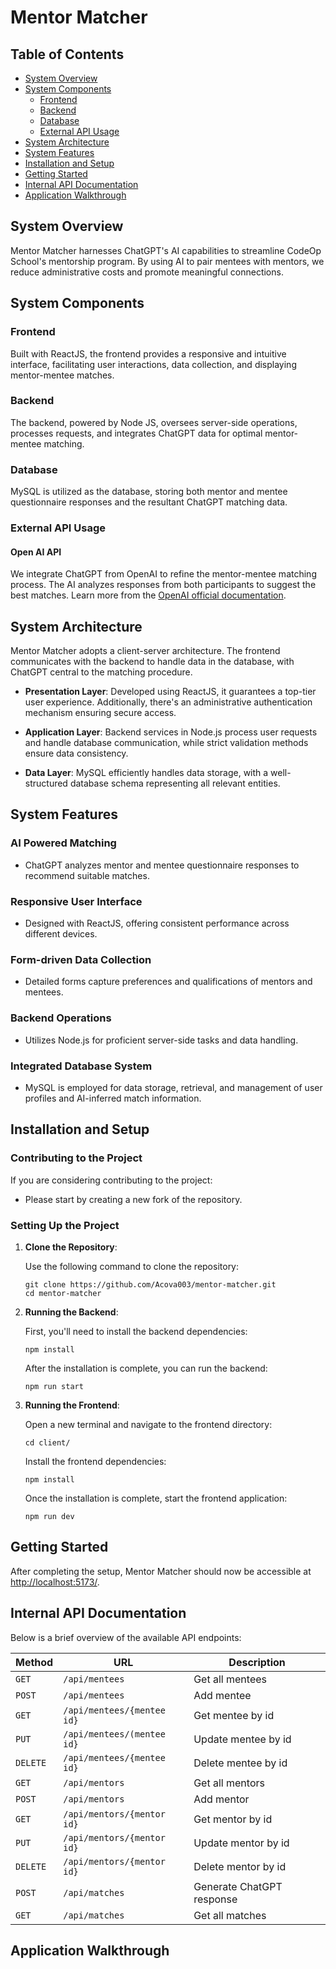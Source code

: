 # Mentor Matcher

## Table of Contents

- [System Overview](#system-overview)
- [System Components](#system-components)
  - [Frontend](#frontend)
  - [Backend](#backend)
  - [Database](#database)
  - [External API Usage](#external-api-usage)
- [System Architecture](#system-architecture)
- [System Features](#system-features)
- [Installation and Setup](#installation-and-setup)
- [Getting Started](#getting-started)
- [Internal API Documentation](#internal-api-documentation)
- [Application Walkthrough](#application-walkthrough)

## System Overview

Mentor Matcher harnesses ChatGPT's AI capabilities to streamline CodeOp School's mentorship program. By using AI to pair mentees with mentors, we reduce administrative costs and promote meaningful connections.

## System Components

### Frontend

Built with ReactJS, the frontend provides a responsive and intuitive interface, facilitating user interactions, data collection, and displaying mentor-mentee matches.

### Backend

The backend, powered by Node JS, oversees server-side operations, processes requests, and integrates ChatGPT data for optimal mentor-mentee matching.

### Database

MySQL is utilized as the database, storing both mentor and mentee questionnaire responses and the resultant ChatGPT matching data.

### External API Usage

#### Open AI API

We integrate ChatGPT from OpenAI to refine the mentor-mentee matching process. The AI analyzes responses from both participants to suggest the best matches. Learn more from the [OpenAI official documentation](https://platform.openai.com/docs/guides/gpt).

## System Architecture

Mentor Matcher adopts a client-server architecture. The frontend communicates with the backend to handle data in the database, with ChatGPT central to the matching procedure.

- **Presentation Layer**: Developed using ReactJS, it guarantees a top-tier user experience. Additionally, there's an administrative authentication mechanism ensuring secure access.
  
- **Application Layer**: Backend services in Node.js process user requests and handle database communication, while strict validation methods ensure data consistency.
  
- **Data Layer**: MySQL efficiently handles data storage, with a well-structured database schema representing all relevant entities.

## System Features

### AI Powered Matching

- ChatGPT analyzes mentor and mentee questionnaire responses to recommend suitable matches.

### Responsive User Interface

- Designed with ReactJS, offering consistent performance across different devices.

### Form-driven Data Collection

- Detailed forms capture preferences and qualifications of mentors and mentees.

### Backend Operations

- Utilizes Node.js for proficient server-side tasks and data handling.

### Integrated Database System

- MySQL is employed for data storage, retrieval, and management of user profiles and AI-inferred match information.
  
## Installation and Setup

### Contributing to the Project

If you are considering contributing to the project:

- Please start by creating a new fork of the repository.

### Setting Up the Project

1. **Clone the Repository**: 

    Use the following command to clone the repository:

    ```
    git clone https://github.com/Acova003/mentor-matcher.git
    cd mentor-matcher
    ```

2. **Running the Backend**:

    First, you'll need to install the backend dependencies:

    ```
    npm install
    ```

    After the installation is complete, you can run the backend:

    ```
    npm run start
    ```

3. **Running the Frontend**:

    Open a new terminal and navigate to the frontend directory:

    ```
    cd client/
    ```

    Install the frontend dependencies:

    ```
    npm install
    ```

    Once the installation is complete, start the frontend application:

    ```
    npm run dev
    ```

## Getting Started

After completing the setup, Mentor Matcher should now be accessible at [http://localhost:5173/](http://localhost:5173/).

## Internal API Documentation

Below is a brief overview of the available API endpoints:

| Method   | URL                        | Description               |
| -------- | -------------------------- | ------------------------- |
| `GET`    | `/api/mentees`             | Get all mentees           |
| `POST`   | `/api/mentees`             | Add mentee                |
| `GET`    | `/api/mentees/{mentee id}` | Get mentee by id          |
| `PUT`    | `/api/mentees/(mentee id}` | Update mentee by id       |
| `DELETE` | `/api/mentees/{mentee id}` | Delete mentee by id       |
| `GET`    | `/api/mentors`             | Get all mentors           |
| `POST`   | `/api/mentors`             | Add mentor                |
| `GET`    | `/api/mentors/{mentor id}` | Get mentor by id          |
| `PUT`    | `/api/mentors/{mentor id}` | Update mentor by id       |
| `DELETE` | `/api/mentors/{mentor id}` | Delete mentor by id       |
| `POST`   | `/api/matches`             | Generate ChatGPT response |
| `GET`    | `/api/matches`             | Get all matches           |

## Application Walkthrough

